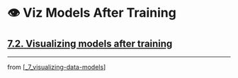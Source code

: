 # 👁 Viz Models After Training

## [**7.2.** Visualizing models after training](https://livebook.manning.com/book/deep-learning-with-javascript/chapter-7/81)

---
from [[_7_visualizing-data-models]]

[//begin]: # "Autogenerated link references for markdown compatibility"
[_7_visualizing-data-models]: ../_7_visualizing-data-models.md "Viz Data & Models"
[//end]: # "Autogenerated link references"
